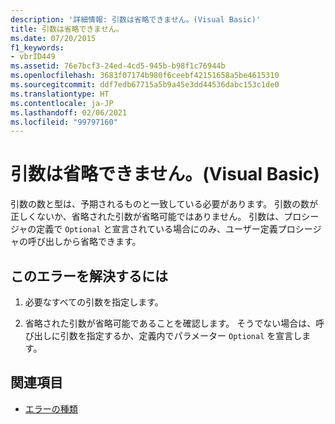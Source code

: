 ```yaml
---
description: '詳細情報: 引数は省略できません。(Visual Basic)'
title: 引数は省略できません。
ms.date: 07/20/2015
f1_keywords:
- vbrID449
ms.assetid: 76e7bcf3-24ed-4cd5-945b-b98f1c76944b
ms.openlocfilehash: 3683f07174b980f6ceebf42151658a5be4615310
ms.sourcegitcommit: ddf7edb67715a5b9a45e3dd44536dabc153c1de0
ms.translationtype: HT
ms.contentlocale: ja-JP
ms.lasthandoff: 02/06/2021
ms.locfileid: "99797160"
---
```

# <a name="argument-not-optional-visual-basic"></a>引数は省略できません。(Visual Basic)

引数の数と型は、予期されるものと一致している必要があります。 引数の数が正しくないか、省略された引数が省略可能ではありません。 引数は、プロシージャの定義で `Optional` と宣言されている場合にのみ、ユーザー定義プロシージャの呼び出しから省略できます。  
  
## <a name="to-correct-this-error"></a>このエラーを解決するには  
  
1. 必要なすべての引数を指定します。  
  
2. 省略された引数が省略可能であることを確認します。 そうでない場合は、呼び出しに引数を指定するか、定義内でパラメーター `Optional` を宣言します。  
  
## <a name="see-also"></a>関連項目

- [エラーの種類](../../programming-guide/language-features/error-types.md)
